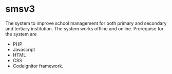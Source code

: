 # smsv3
The system to improve school management for both primary and secondary and tertiary institution.
The system works offline and online.
Prerequise for the system are 
- PHP
- Javascript
- HTML
- CSS
- Codeignitor framework.
 
 
 
 
